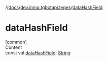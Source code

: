 //[docs](../../index.md)/[dev.inmo.tgbotapi.types](index.md)/[dataHashField](data-hash-field.md)



# dataHashField  
[common]  
Content  
const val [dataHashField](data-hash-field.md): [String](https://kotlinlang.org/api/latest/jvm/stdlib/kotlin/-string/index.html)  



